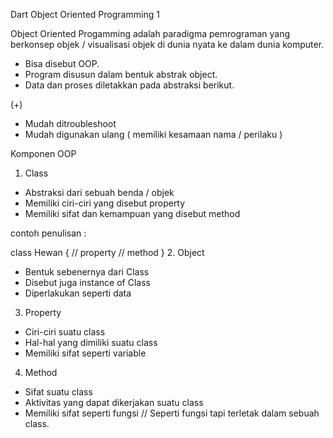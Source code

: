 Dart Object Oriented Programming 1

Object Oriented Progamming adalah paradigma pemrograman yang berkonsep objek / visualisasi objek di dunia nyata ke dalam dunia komputer.

- Bisa disebut OOP. 
- Program disusun dalam bentuk abstrak object.
- Data dan proses diletakkan pada abstraksi berikut.

(+)
- Mudah ditroubleshoot
- Mudah digunakan ulang ( memiliki kesamaan nama / perilaku )

Komponen OOP
1. Class
- Abstraksi dari sebuah benda / objek
- Memiliki ciri-ciri yang disebut property
- Memiliki sifat dan kemampuan yang disebut method

contoh penulisan :

class Hewan {
    // property
    // method
}
2. Object
- Bentuk sebenernya dari Class
- Disebut juga instance of Class
- Diperlakukan seperti data

3. Property
- Ciri-ciri suatu class
- Hal-hal yang dimiliki suatu class
- Memiliki sifat seperti variable

4. Method
- Sifat suatu class
- Aktivitas yang dapat dikerjakan suatu class
- Memiliki sifat seperti fungsi
// Seperti fungsi tapi terletak dalam sebuah class.
